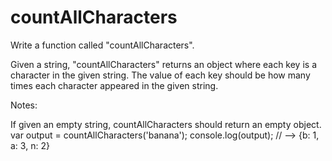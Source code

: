 # countAllCharacters
Write a function called "countAllCharacters".

Given a string, "countAllCharacters" returns an object where each key is a character in the given string. The value of each key should be how many times each character appeared in the given string.

Notes:

If given an empty string, countAllCharacters should return an empty object.
var output = countAllCharacters('banana');
console.log(output); // --> {b: 1, a: 3, n: 2}
